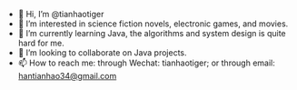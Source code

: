 - 👋 Hi, I’m @tianhaotiger
- 👀 I’m interested in science fiction novels, electronic games, and movies.
- 🌱 I’m currently learning Java, the algorithms and system design is quite hard for me.
- 💞️ I’m looking to collaborate on Java projects.
- 📫 How to reach me: through Wechat: tianhaotiger; or through email: hantianhao34@gmail.com

<!---
tianhaotiger/tianhaotiger is a ✨ special ✨ repository because its `README.md` (this file) appears on your GitHub profile.
You can click the Preview link to take a look at your changes.
--->
